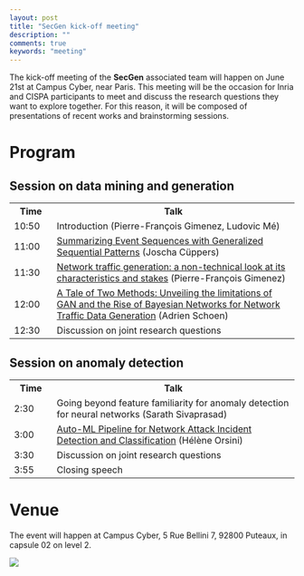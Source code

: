 ```yaml
---
layout: post
title: "SecGen kick-off meeting"
description: ""
comments: true
keywords: "meeting"
---
```


The kick-off meeting of the <b>SecGen</b> associated team will happen on June 21st at Campus Cyber, near Paris. This meeting will be the occasion for Inria and CISPA participants to meet and discuss the research questions they want to explore together. For this reason, it will be composed of presentations of recent works and brainstorming sessions.

# Program

## Session on data mining and generation

<table>
  <tr>
    <th style="width:15%">Time</th>
    <th style="width:85%">Talk</th>
  </tr>
  <tr>
    <td>10:50</td>
    <td>Introduction (Pierre-François Gimenez, Ludovic Mé)</td>
  </tr>
  <tr>
    <td>11:00</td>
    <td><a href="https://files.inria.fr/secgen/assets/pdf/joscha.pdf">Summarizing Event Sequences with Generalized Sequential Patterns</a> (Joscha Cüppers)</td>
  </tr>
  <tr>
    <td>11:30</td>
    <td><a href="https://files.inria.fr/secgen/assets/pdf/pfg.pdf">Network traffic generation: a non-technical look at its characteristics and stakes</a> (Pierre-François Gimenez)</td>
  </tr>
  <tr>
    <td>12:00</td>
    <td><a href="https://files.inria.fr/secgen/assets/pdf/adrien.pdf">A Tale of Two Methods: Unveiling the limitations of GAN and the Rise of Bayesian Networks for Network Traffic Data Generation</a> (Adrien Schoen)</td>
  </tr>
  <tr>
    <td>12:30</td>
    <td>Discussion on joint research questions</td>
  </tr>
</table>

## Session on anomaly detection

<table>
  <tr>
    <th style="width:15%">Time</th>
    <th style="width:85%">Talk</th>
  </tr>
  <tr>
    <td>2:30</td>
    <td>Going beyond feature familiarity for anomaly detection for neural networks (Sarath Sivaprasad)</td>
  </tr>
  <tr>
    <td>3:00</td>
    <td><a href="https://files.inria.fr/secgen/assets/pdf/helene.pdf">Auto-ML Pipeline for Network Attack Incident Detection and Classification</a> (Hélène Orsini)</td>
  </tr>
  <tr>
    <td>3:30</td>
    <td>Discussion on joint research questions</td>
  </tr>
  <tr>
    <td>3:55</td>
    <td>Closing speech</td>
  </tr>
</table>

# Venue

The event will happen at Campus Cyber, 5 Rue Bellini 7, 92800 Puteaux, in capsule 02 on level 2.

![](https://files.inria.fr/secgen/assets/images/kickoff.jpeg)
